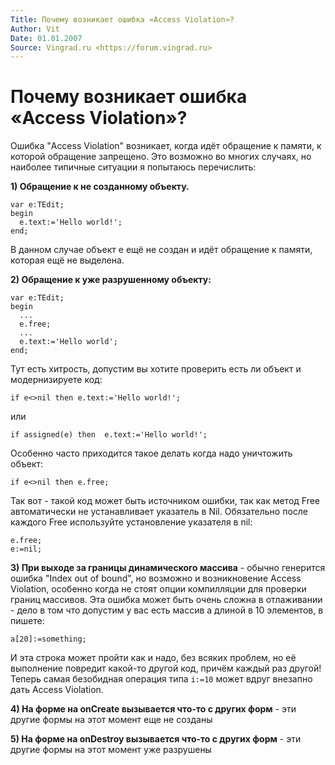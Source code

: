 ```yaml
---
Title: Почему возникает ошибка «Access Violation»?
Author: Vit
Date: 01.01.2007
Source: Vingrad.ru <https://forum.vingrad.ru>
---
```



Почему возникает ошибка «Access Violation»?
===========================================

Ошибка "Access Violation" возникает, когда идёт обращение к памяти, к
которой обращение запрещено. Это возможно во многих случаях, но наиболее
типичные ситуации я попытаюсь перечислить:

**1) Обращение к не созданному объекту.**

    var e:TEdit;
    begin
      e.text:='Hello world!';
    end;

В данном случае объект e ещё не создан и идёт обращение к памяти,
которая ещё не выделена.

**2) Обращение к уже разрушенному объекту:**

    var e:TEdit;
    begin
      ...
      e.free;
      ...
      e.text:='Hello world';
    end;

Тут есть хитрость, допустим вы хотите проверить есть ли объект и
модернизируете код:

    if e<>nil then e.text:='Hello world!';

или

    if assigned(e) then  e.text:='Hello world!';

Особенно часто приходится такое делать когда надо уничтожить объект:

    if e<>nil then e.free;

Так вот - такой код может быть источником ошибки, так как метод Free
автоматически не устанавливает указатель в Nil. Обязательно после
каждого Free используйте установление указателя в nil:

    e.free;
    e:=nil;

**3) При выходе за границы динамического массива** - обычно генерится ошибка
"Index out of bound", но возможно и возникновение Access Violation,
особенно когда не стоят опции компилляции для проверки границ массивов.
Эта ошибка может быть очень сложна в отлаживании - дело в том что
допустим у вас есть массив а длиной в 10 элементов, в пишете:

    a[20]:=something;

И эта строка может пройти как и надо, без всяких проблем, но её
выполнение повредит какой-то другой код, причём каждый раз другой!
Теперь самая безобидная операция типа `i:=10` может вдруг внезапно дать
Access Violation.

**4) На форме на onCreate вызывается что-то с других форм** - эти другие
формы на этот момент еще не созданы

**5) На форме на onDestroy вызывается что-то с других форм** - эти другие
формы на этот момент уже разрушены

